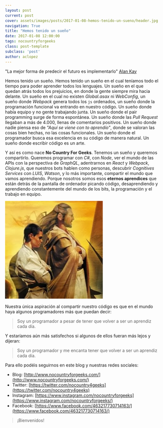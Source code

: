 ```yaml
---
layout: post
current: post
cover: assets/images/posts/2017-01-08-hemos-tenido-un-sueno/header.jpg
navigation: True
title: "Hemos tenido un sueño"
date: 2017-01-08 12:00:00
tags: nocountryforgeeks
class: post-template
subclass: 'post'
author: aclopez
---
```



"La mejor forma de predecir el futuro es implementarlo" [Alan Kay](https://hipertextual.com/2011/10/historia-de-la-tecnologia-alan-kay-padre-legitimo-de-la-computacion-personal)

Hemos tenido un sueño. Hemos tenido un sueño en el cual teníamos todo el tiempo para poder aprender todos los lenguajes. Un sueño en el que quedan atrás todos los prejuicios, en donde la gente siempre mira hacia delante. Un sueño en el cual no existen _Global.asax_ ni _WebConfig_, un sueño donde _Webpack_ genera todos los ```js``` ordenados, un sueño donde la programación funcional va entrando en nuestro código. Un sueño donde había equipo y no gente trabajando junta. Un sueño donde el pair programming surge de forma espontánea. Un sueño donde las _Pull Request_ llegaban a más de 4.000, llenas de comentarios positivos. Un sueño donde nadie piensa eso de _"Aquí se viene con to aprendío"_, donde se valoran las cosas bien hechas, no las cosas funcionales. Un sueño donde el programador busca esa excelencia en su código de manera natural. Un sueño donde escribir código es un arte.

Y así es como nace __No Country For Geeks__. Tenemos un sueño y queremos compartirlo. Queremos programar con _C#_, con _Node_, ver el mundo de las APIs con la perspectiva de _GraphQL_, adentrarnos en _React_ y _Webpack_, _Clojure.js_, que nuestros bots hablen como personas, descubrir _Cognitives Services_ con _LUIS_, _Watson_, y lo más importante, compartir el mundo que vamos aprendiendo. Porque nosotros somos esos __eternos aprendices__ que están detrás de la pantalla de ordenador picando código, desaprendiendo y aprendiendo constantemente del mundo de los bits, la programación y el trabajo en equipo.

![Padawan](/assets/images/posts/2017-01-08-hemos-tenido-un-sueno/starwars.jpg)

Nuestra única aspiración al compartir nuestro código es que en el mundo haya algunos programadores más que puedan decir:

> Soy un programador a pesar de tener que volver a ser un aprendiz cada día.

Y estaríamos aún más satisfechos si algunos de ellos fueran más lejos y dijeran:

> Soy un programador y me encanta tener que volver a ser un aprendiz cada día.

Para ello podéis seguirnos en este blog y nuestras redes sociales:

* Blog: [http://www.nocountryforgeeks.com/](http://www.nocountryforgeeks.com/)
* Twitter: [https://twitter.com/nocountry4geeks](https://twitter.com/nocountry4geeks)
* Instagram: [https://www.instagram.com/nocountryforgeeks](https://www.instagram.com/nocountryforgeeks/)
* Facebook: [https://www.facebook.com/463217730714163/](https://www.facebook.com/463217730714163/)

> ¡Bienvenidos!
